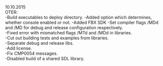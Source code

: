 10.10.2015  
OTER:  
-Build executables to deploy directory.
-Added option which determines, whether console enabled or not.
-Added FBX SDK
-Set compiler flags /MDd and /MD for debug and release configuration respectively.  
-Fixed error with mismatched flags /MTd and /MDd in libraries.  
-Cut out building tests and examples from libraries.  
-Separate debug and release libs.  
-Add license.  
-Fix CMP0054 messages.  
-Disabled build of a shared SDL library.  